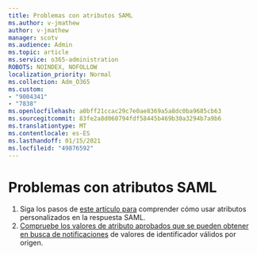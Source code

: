 ```yaml
---
title: Problemas con atributos SAML
ms.author: v-jmathew
author: v-jmathew
manager: scotv
ms.audience: Admin
ms.topic: article
ms.service: o365-administration
ROBOTS: NOINDEX, NOFOLLOW
localization_priority: Normal
ms.collection: Adm_O365
ms.custom:
- "9004341"
- "7838"
ms.openlocfilehash: a0bff21ccac29c7e0ae8369a5a8dc0ba9685cb63
ms.sourcegitcommit: 83fe2a8d060794fdf58445b469b30a3294b7a9b6
ms.translationtype: MT
ms.contentlocale: es-ES
ms.lasthandoff: 01/15/2021
ms.locfileid: "49876592"
---
```

# <a name="issues-with-saml-attributes"></a>Problemas con atributos SAML

1. Siga los pasos de [este artículo para](https://docs.microsoft.com/answers/questions/99054/how-to-use-custom-attributes-in-saml-response.html) comprender cómo usar atributos personalizados en la respuesta SAML.
2. [Compruebe los valores de atributo aprobados que se pueden obtener en busca de notificaciones](https://docs.microsoft.com/azure/active-directory/develop/active-directory-claims-mapping#table-3-valid-id-values-per-source) de valores de identificador válidos por origen.
